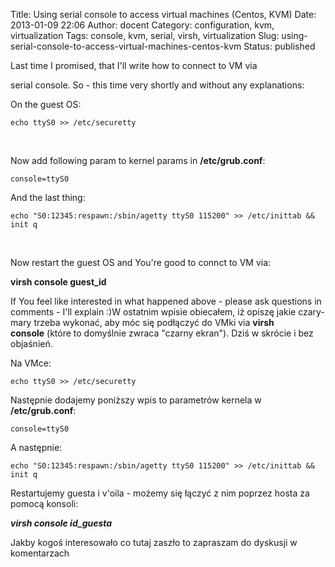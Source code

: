 Title: Using serial console to access virtual machines (Centos, KVM)
Date: 2013-01-09 22:06
Author: docent
Category: configuration, kvm, virtualization
Tags: console, kvm, serial, virsh, virtualization
Slug: using-serial-console-to-access-virtual-machines-centos-kvm
Status: published

<!--:en-->Last time I promised, that I'll write how to connect to VM via
serial console. So - this time very shortly and without any
explanations:

On the guest OS:

``` {.lang:default .decode:true .crayon-selected}
echo ttyS0 >> /etc/securetty
```

 

Now add following param to kernel params in **/etc/grub.conf**:

    console=ttyS0

And the last thing:

``` {.lang:default .decode:true}
echo "S0:12345:respawn:/sbin/agetty ttyS0 115200" >> /etc/inittab && init q
```

 

Now restart the guest OS and You're good to connct to VM via:

**virsh console guest\_id**

If You feel like interested in what happened above - please ask
questions in comments - I'll explain :)<!--:--><!--:pl-->W ostatnim
wpisie obiecałem, iż opiszę jakie czary-mary trzeba wykonać, aby móc się
podłączyć do VMki via **virsh console** (które to domyślnie zwraca
"czarny ekran"). Dziś w skrócie i bez objaśnień.

Na VMce:

``` {.lang:default .decode:true}
echo ttyS0 >> /etc/securetty
```

Następnie dodajemy poniższy wpis to parametrów kernela w
**/etc/grub.conf**:

    console=ttyS0

A następnie:

``` {.lang:default .decode:true}
echo "S0:12345:respawn:/sbin/agetty ttyS0 115200" >> /etc/inittab && init q
```

Restartujemy guesta i v'oila - możemy się łączyć z nim poprzez hosta za
pomocą konsoli:

***virsh console id\_guesta***

Jakby kogoś interesowało co tutaj zaszło to zapraszam do dyskusji w
komentarzach<!--:-->
